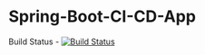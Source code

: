 # Spring-Boot-CI-CD-App
Build Status  - [![Build Status](https://travis-ci.com/vinayhegde2013/Spring-Boot-CI-CD-App.svg?token=KVFdJRS6HmfxJ1kBaciQ&branch=master)](https://travis-ci.com/vinayhegde2013/Spring-Boot-CI-CD-App)
